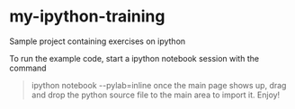 my-ipython-training
===================

Sample project containing exercises on ipython

To run the example code, start a ipython notebook session with the command
>ipython notebook --pylab=inline
once the main page shows up, drag and drop the python source file to the main area to import it.
Enjoy!
